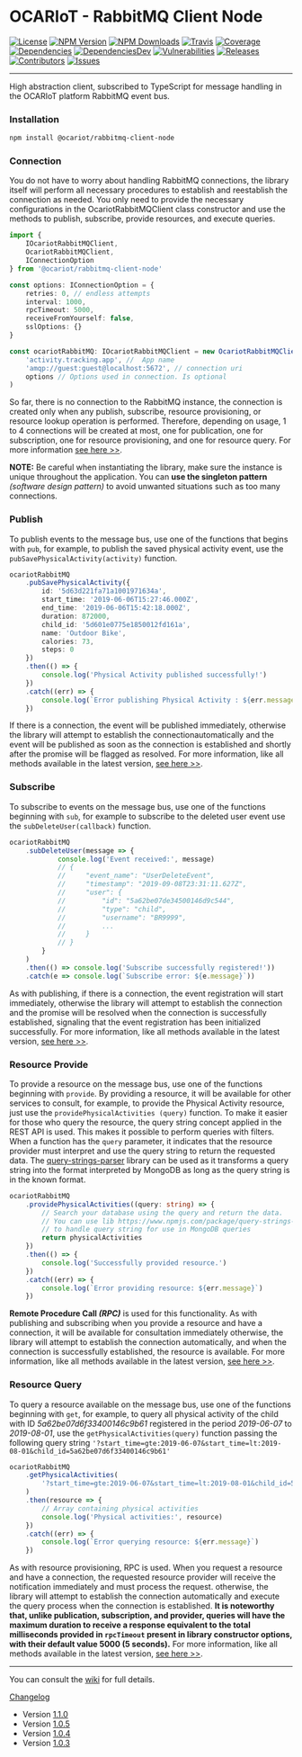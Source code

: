 # OCARIoT - RabbitMQ Client Node

[![License][license-image]][license-url] [![NPM Version][npm-image]][npm-url] [![NPM Downloads][downloads-image]][npm-url] [![Travis][travis-image]][travis-url] [![Coverage][coverage-image]][coverage-url] [![Dependencies][dependencies-image]][dependencies-url] [![DependenciesDev][dependencies-dev-image]][dependencies-dev-url] [![Vulnerabilities][known-vulnerabilities-image]][known-vulnerabilities-url]  [![Releases][releases-image]][releases-url]  [![Contributors][contributors-image]][contributors-url] [![Issues][issues-image]][issues-url]

--------

High abstraction client, subscribed to TypeScript for message handling in the OCARIoT platform RabbitMQ event bus.


### Installation
```bash
npm install @ocariot/rabbitmq-client-node
```

### Connection

You do not have to worry about handling RabbitMQ connections, the library itself will perform all necessary procedures to establish and reestablish the connection as needed. You only need to provide the necessary configurations in the OcariotRabbitMQClient class constructor and use the methods to publish, subscribe, provide resources, and execute queries.

```typescript
import {
    IOcariotRabbitMQClient,
    OcariotRabbitMQClient,
    IConnectionOption
} from '@ocariot/rabbitmq-client-node'

const options: IConnectionOption = {
    retries: 0, // endless attempts
    interval: 1000,
    rpcTimeout: 5000,
    receiveFromYourself: false,
    sslOptions: {}
}

const ocariotRabbitMQ: IOcariotRabbitMQClient = new OcariotRabbitMQClient(
    'activity.tracking.app', //  App name
    'amqp://guest:guest@localhost:5672', // connection uri
    options // Options used in connection. Is optional
)
```
So far, there is no connection to the RabbitMQ instance, the connection is created only when any publish, subscribe, resource provisioning, or resource lookup operation is performed. Therefore, depending on usage, 1 to 4 connections will be created at most, one for publication, one for subscription, one for resource provisioning, and one for resource query. For more information [see here >>](https://github.com/ocariot/rabbitmq-client-node/wiki/1.-Connection).

**NOTE:** Be careful when instantiating the library, make sure the instance is unique throughout the application. You can **use the singleton pattern** *(software design pattern)* to avoid unwanted situations such as too many connections.

### Publish

To publish events to the message bus, use one of the functions that begins with `pub`, for example, to publish the saved physical activity event, use the `pubSavePhysicalActivity(activity)` function.

```typescript
ocariotRabbitMQ
    .pubSavePhysicalActivity({
        id: '5d63d221fa71a1001971634a',
        start_time: '2019-06-06T15:27:46.000Z',
        end_time: '2019-06-06T15:42:18.000Z',
        duration: 872000,
        child_id: '5d601e0775e1850012fd161a',
        name: 'Outdoor Bike',
        calories: 73,
        steps: 0
    })
    .then(() => {
        console.log('Physical Activity published successfully!')
    })
    .catch((err) => {
        console.log(`Error publishing Physical Activity : ${err.message}`)
    })
```

If there is a connection, the event will be published immediately, otherwise the library will attempt to establish the connectionautomatically and the event will be published as soon as the connection is established and shortly after the promise will be flagged as resolved. For more information, like all methods available in the latest version, [see here >>](https://github.com/ocariot/rabbitmq-client-node/wiki/2.-Publish).

### Subscribe

To subscribe to events on the message bus, use one of the functions beginning with `sub`, for example to subscribe to the deleted user event use the `subDeleteUser(callback)` function.

```typescript
ocariotRabbitMQ
    .subDeleteUser(message => {
            console.log('Event received:', message)
            // {
            //     "event_name": "UserDeleteEvent",
            //     "timestamp": "2019-09-08T23:31:11.627Z",
            //     "user": {
            //         "id": "5a62be07de34500146d9c544",
            //         "type": "child",
            //         "username": "BR9999",
            //         ...
            //     }
            // }
        }
    )
    .then(() => console.log('Subscribe successfully registered!'))
    .catch(e => console.log(`Subscribe error: ${e.message}`))
```

As with publishing, if there is a connection, the event registration will start immediately, otherwise the library will attempt to establish the connection and the promise will be resolved when the connection is successfully established, signaling that the event registration has been initialized successfully. For more information, like all methods available in the latest version, [see here >>](https://github.com/ocariot/rabbitmq-client-node/wiki/3.-Subscribe).

### Resource Provide

To provide a resource on the message bus, use one of the functions beginning with `provide`. By providing a resource, it will be available for other services to consult, for example, to provide the Physical Activity resource, just use the `providePhysicalActivities (query)` function.
To make it easier for those who query the resource, the query string concept applied in the REST API is used. This makes it possible to perform queries with filters. When a function has the `query` parameter, it indicates that the resource provider must interpret and use the query string to return the requested data. The [query-strings-parser](https://www.npmjs.com/package/query-strings-parser) library can be used as it transforms a query string into the format interpreted by MongoDB as long as the query string is in the known format.

```typescript
ocariotRabbitMQ
    .providePhysicalActivities((query: string) => {
        // Search your database using the query and return the data.
        // You can use lib https://www.npmjs.com/package/query-strings-parser
        // to handle query string for use in MongoDB queries
        return physicalActivities
    })
    .then(() => {
        console.log('Successfully provided resource.')
    })
    .catch((err) => {
        console.log(`Error providing resource: ${err.message}`)
    })
```
**Remote Procedure Call *(RPC)*** is used for this functionality. As with publishing and subscribing when you provide a resource and have a connection, it will be available for consultation immediately otherwise, the library will attempt to establish the connection automatically, and when the connection is successfully established, the resource is available. For more information, like all methods available in the latest version, [see here >>](https://github.com/ocariot/rabbitmq-client-node/wiki/4.-Resource-Provide).


### Resource Query

To query a resource available on the message bus, use one of the functions beginning with `get`, for example, to query all physical activity of the child with ID *5a62be07d6f33400146c9b61* registered in the period *2019-06-07* to *2019-08-01*, use the `getPhysicalActivities(query)` function passing the following query string `'?start_time=gte:2019-06-07&start_time=lt:2019-08-01&child_id=5a62be07d6f33400146c9b61'`

```typescript
ocariotRabbitMQ
    .getPhysicalActivities(
        '?start_time=gte:2019-06-07&start_time=lt:2019-08-01&child_id=5a62be07d6f33400146c9b61'
    )
    .then(resource => {
        // Array containing physical activities
        console.log('Physical activities:', resource)
    })
    .catch((err) => {
        console.log(`Error querying resource: ${err.message}`)
    })
```
As with resource provisioning, RPC is used. When you request a resource and have a connection, the requested resource provider will receive the notification immediately and must process the request. otherwise, the library will attempt to establish the connection automatically and execute the query process when the connection is established. **It is noteworthy that, unlike publication, subscription, and provider, queries will have the maximum duration to receive a response equivalent to the total milliseconds provided in `rpcTimeout` present in library constructor options, with their default value 5000 (5 seconds).** For more information, like all methods available in the latest version, [see here >>](https://github.com/ocariot/rabbitmq-client-node/wiki/5.-Resource-Query).

----

You can consult the [wiki](https://github.com/ocariot/rabbitmq-client-node/wiki) for full details.

[Changelog](https://github.com/ocariot/rabbitmq-client-node/blob/master/CHANGELOG.md)
 - Version [1.1.0](https://github.com/ocariot/rabbitmq-client-node/blob/master/CHANGELOG.md#v110-2019-10-17)
 - Version [1.0.5](https://github.com/ocariot/rabbitmq-client-node/blob/master/CHANGELOG.md#v105-2019-09-30)
 - Version [1.0.4](https://github.com/ocariot/rabbitmq-client-node/blob/master/CHANGELOG.md#v104-2019-09-09)
 - Version [1.0.3](https://github.com/ocariot/rabbitmq-client-node/blob/master/CHANGELOG.md#v103-2019-09-09)

[//]: # (These are reference links used in the body of this note.)
[license-image]: https://img.shields.io/badge/license-Apache%202-blue.svg
[license-url]: https://github.com/ocariot/rabbitmq-client-node/blob/master/LICENSE
[npm-image]: https://img.shields.io/npm/v/@ocariot/rabbitmq-client-node.svg?color=red&logo=npm
[npm-url]: https://npmjs.org/package/@ocariot/rabbitmq-client-node
[downloads-image]: https://img.shields.io/npm/dt/@ocariot/rabbitmq-client-node.svg?logo=npm
[travis-image]: https://img.shields.io/travis/ocariot/rabbitmq-client-node.svg?logo=travis
[travis-url]: https://travis-ci.org/ocariot/rabbitmq-client-node
[coverage-image]: https://coveralls.io/repos/github/ocariot/rabbitmq-client-node/badge.svg
[coverage-url]: https://coveralls.io/github/ocariot/rabbitmq-client-node?branch=master
[known-vulnerabilities-image]: https://snyk.io/test/github/ocariot/rabbitmq-client-node/badge.svg?targetFile=package.json
[known-vulnerabilities-url]: https://snyk.io/test/github/ocariot/rabbitmq-client-node?targetFile=package.json
[dependencies-image]: https://david-dm.org/ocariot/rabbitmq-client-node.svg
[dependencies-url]: https://david-dm.org/ocariot/rabbitmq-client-node
[dependencies-dev-image]: https://david-dm.org/ocariot/rabbitmq-client-node/dev-status.svg
[dependencies-dev-url]: https://david-dm.org/ocariot/rabbitmq-client-node?type=dev
[releases-image]: https://img.shields.io/github/release-date/ocariot/rabbitmq-client-node.svg
[releases-url]: https://github.com/ocariot/rabbitmq-client-node/releases
[contributors-image]: https://img.shields.io/github/contributors/ocariot/rabbitmq-client-node.svg?color=green
[contributors-url]: https://github.com/ocariot/rabbitmq-client-node/graphs/contributors
[issues-image]: https://img.shields.io/github/issues/ocariot/rabbitmq-client-node.svg
[issues-url]: https://github.com/ocariot/rabbitmq-client-node/issues
